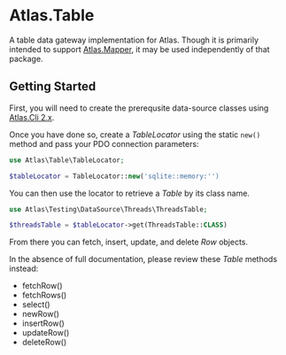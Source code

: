 # Atlas.Table

A table data gateway implementation for Atlas. Though it is primarily intended
to support [Atlas.Mapper][], it may be used independently of that package.

## Getting Started

First, you will need to create the prerequsite data-source classes using
[Atlas.Cli 2.x][].

Once you have done so, create a _TableLocator_ using the static `new()` method
and pass your PDO connection parameters:

```php
use Atlas\Table\TableLocator;

$tableLocator = TableLocator::new('sqlite::memory:'')
```

You can then use the locator to retrieve a _Table_ by its class name.

```php
use Atlas\Testing\DataSource\Threads\ThreadsTable;

$threadsTable = $tableLocator->get(ThreadsTable::CLASS)
```

From there you can fetch, insert, update, and delete _Row_ objects.

In the absence of full documentation, please review these _Table_ methods
instead:

- fetchRow()
- fetchRows()
- select()
- newRow()
- insertRow()
- updateRow()
- deleteRow()

[Atlas.Cli 2.x]: https://github.com/atlasphp/Atlas.Cli
[Atlas.Mapper]: https://github.com/atlasphp/Atlas.Mapper

